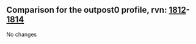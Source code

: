 ## Comparison for the outpost0 profile, rvn: [1812](https://github.com/PRO100KatYT/FortniteProfileRevisions/tree/main/profiles/outpost0/1812%20outpost0.json)-[1814](https://github.com/PRO100KatYT/FortniteProfileRevisions/tree/main/profiles/outpost0/1814%20outpost0.json)

No changes
